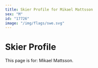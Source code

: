 ```yaml
---
title: Skier Profile for Mikael Mattsson
sex: "M"
id: "17726"
image: "/img/flags/swe.svg" 
---
```


# Skier Profile

This page is for: Mikael Mattsson.
    